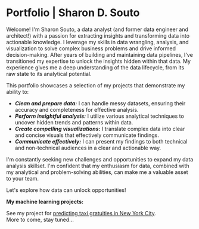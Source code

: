 # Portfolio | Sharon D. Souto
Welcome! I'm Sharon Souto, a data analyst (and former data engineer and architect!) with a passion for extracting insights and transforming data into actionable knowledge.  I leverage my skills in data wrangling, analysis, and visualization to solve complex business problems and drive informed decision-making.  After years of building and maintaining data pipelines, I've transitioned my expertise to unlock the insights hidden within that data. My experience gives me a deep understanding of the data lifecycle, from its raw state to its analytical potential.

This portfolio showcases a selection of my projects that demonstrate my ability to:

* ***Clean and prepare data:*** I can handle messy datasets, ensuring their accuracy and completeness for effective analysis.
* ***Perform insightful analysis:*** I utilize various analytical techniques to uncover hidden trends and patterns within data.
* ***Create compelling visualizations:*** I translate complex data into clear and concise visuals that effectively communicate findings.
* ***Communicate effectively:*** I can present my findings to both technical and non-technical audiences in a clear and actionable way.

I'm constantly seeking new challenges and opportunities to expand my data analysis skillset.  I'm confident that my enthusiasm for data, combined with my analytical and problem-solving abilities, can make me a valuable asset to your team.

Let's explore how data can unlock opportunities!

**My machine learning projects:**

See my project for [predicting taxi gratuities in New York City](https://github.com/sdsouto/nyc-tlc-tip-prediction).\
More to come, stay tuned...
